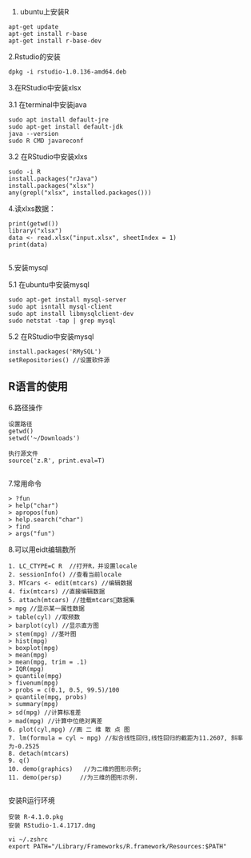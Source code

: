 1. ubuntu上安装R

```
apt-get update
apt-get install r-base
apt-get install r-base-dev
```

2.Rstudio的安装

```
dpkg -i rstudio-1.0.136-amd64.deb
```

3.在RStudio中安装xlsx

3.1 在terminal中安装java

```
sudo apt install default-jre
sudo apt-get install default-jdk
java --version
sudo R CMD javareconf

```

3.2 在RStudio中安装xlxs

```
sudo -i R
install.packages("rJava")
install.packages("xlsx")
any(grepl("xlsx", installed.packages()))
```

4.读xlxs数据：

```
print(getwd())
library("xlsx")
data <- read.xlsx("input.xlsx", sheetIndex = 1)
print(data)


```


5.安装mysql

5.1 在ubuntu中安装mysql

```
sudo apt-get install mysql-server
sudo apt isntall mysql-client
sudo apt install libmysqlclient-dev
sudo netstat -tap | grep mysql

```

5.2 在RStudio中安装mysql

```
install.packages('RMySQL')
setRepositories() //设置软件源
```

R语言的使用
-----------------------


6.路径操作

```
设置路径
getwd()
setwd('~/Downloads')

执行源文件
source('z.R', print.eval=T)


```

7.常用命令

```
> ?fun
> help("char")
> apropos(fun)
> help.search("char")
> find
> args("fun")

```

8.可以用eidt编辑数所

```
1. LC_CTYPE=C R  //打开R，并设置locale
2. sessionInfo() //查看当前locale
3. MTcars <- edit(mtcars) //编辑数据
4. fix(mtcars) //直接编辑数据
5. attach(mtcars) //挂载mtcars数据集
> mpg //显示某一属性数据
> table(cyl) //取频数
> barplot(cyl) //显示直方图
> stem(mpg) //茎叶图
> hist(mpg) 
> boxplot(mpg)
> mean(mpg)
> mean(mpg, trim = .1)
> IQR(mpg)
> quantile(mpg)
> fivenum(mpg)
> probs = c(0.1, 0.5, 99.5)/100
> quantile(mpg, probs)
> summary(mpg)
> sd(mpg) //计算标准差
> mad(mpg) //计算中位绝对离差
6. plot(cyl,mpg) //画 二 维 散 点 图
7. lm(formula = cyl ~ mpg) //拟合线性回归,线性回归的截距为11.2607, 斜率为-0.2525
8. detach(mtcars)
9. q()
10. demo(graphics)   //为二维的图形示例;
11. demo(persp)		//为三维的图形示例.


```

安装R运行环境

```
安装 R-4.1.0.pkg
安装 RStudio-1.4.1717.dmg

vi ~/.zshrc
export PATH="/Library/Frameworks/R.framework/Resources:$PATH"

```


















